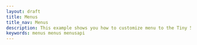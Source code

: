 ```yaml
---
layout: draft
title: Menus
title_nav: Menus
description: This example shows you how to customize menu to the Tiny 5.0 toolbar.
keywords: menus menus menusapi
---
```

